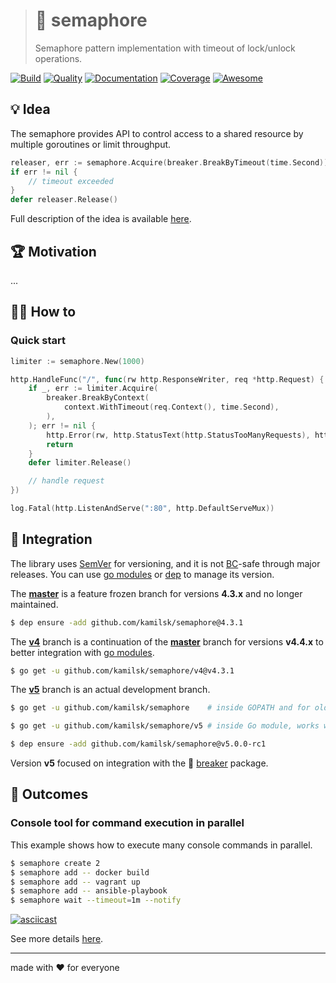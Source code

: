 > # 🚦 semaphore
>
> Semaphore pattern implementation with timeout of lock/unlock operations.

[![Build][icon_build]][page_build]
[![Quality][icon_quality]][page_quality]
[![Documentation][icon_docs]][page_docs]
[![Coverage][icon_coverage]][page_coverage]
[![Awesome][icon_awesome]][page_awesome]

## 💡 Idea

The semaphore provides API to control access to a shared resource by multiple goroutines or limit throughput.

```go
releaser, err := semaphore.Acquire(breaker.BreakByTimeout(time.Second))
if err != nil {
	// timeout exceeded
}
defer releaser.Release()
```

Full description of the idea is available [here][design].

## 🏆 Motivation

...

## 🤼‍♂️ How to

### Quick start

```go
limiter := semaphore.New(1000)

http.HandleFunc("/", func(rw http.ResponseWriter, req *http.Request) {
	if _, err := limiter.Acquire(
		breaker.BreakByContext(
			context.WithTimeout(req.Context(), time.Second),
		),
	); err != nil {
		http.Error(rw, http.StatusText(http.StatusTooManyRequests), http.StatusTooManyRequests)
		return
	}
	defer limiter.Release()

	// handle request
})

log.Fatal(http.ListenAndServe(":80", http.DefaultServeMux))
```

## 🧩 Integration

The library uses [SemVer](https://semver.org) for versioning, and it is not
[BC](https://en.wikipedia.org/wiki/Backward_compatibility)-safe through major releases.
You can use [go modules](https://github.com/golang/go/wiki/Modules) or
[dep](https://golang.github.io/dep/) to manage its version.

The **[master][legacy]** is a feature frozen branch for versions **4.3.x** and no longer maintained.

```bash
$ dep ensure -add github.com/kamilsk/semaphore@4.3.1
```

The **[v4][]** branch is a continuation of the **[master][legacy]** branch for versions **v4.4.x**
to better integration with [go modules](https://github.com/golang/go/wiki/Modules).

```bash
$ go get -u github.com/kamilsk/semaphore/v4@v4.3.1
```

The **[v5][]** branch is an actual development branch.

```bash
$ go get -u github.com/kamilsk/semaphore    # inside GOPATH and for old Go versions

$ go get -u github.com/kamilsk/semaphore/v5 # inside Go module, works well since Go 1.11

$ dep ensure -add github.com/kamilsk/semaphore@v5.0.0-rc1
```

Version **v5** focused on integration with the 🚧 [breaker][] package.

## 🤲 Outcomes

### Console tool for command execution in parallel

This example shows how to execute many console commands in parallel.

```bash
$ semaphore create 2
$ semaphore add -- docker build
$ semaphore add -- vagrant up
$ semaphore add -- ansible-playbook
$ semaphore wait --timeout=1m --notify
```

[![asciicast][cli.preview]][cli.demo]

See more details [here][cli].

---

made with ❤️ for everyone

[icon_awesome]:     https://cdn.rawgit.com/sindresorhus/awesome/d7305f38d29fed78fa85652e3a63e154dd8e8829/media/badge.svg
[icon_build]:       https://travis-ci.org/kamilsk/semaphore.svg?branch=v5
[icon_coverage]:    https://api.codeclimate.com/v1/badges/0261f2170c785702034f/test_coverage
[icon_docs]:        https://godoc.org/github.com/kamilsk/semaphore?status.svg
[icon_quality]:     https://goreportcard.com/badge/github.com/kamilsk/semaphore

[page_awesome]:     https://github.com/avelino/awesome-go#goroutines
[page_build]:       https://travis-ci.org/kamilsk/semaphore
[page_coverage]:    https://codeclimate.com/github/kamilsk/semaphore/test_coverage
[page_docs]:        https://godoc.org/github.com/kamilsk/semaphore
[page_quality]:     https://goreportcard.com/report/github.com/kamilsk/semaphore

[breaker]:          https://github.com/kamilsk/breaker
[cli]:              https://github.com/kamilsk/parallel
[cli.demo]:         https://asciinema.org/a/136111
[cli.preview]:      https://asciinema.org/a/136111.png
[design]:           https://www.notion.so/octolab/semaphore-7d5ebf715d0141d1a8fa045c7966be3b?r=0b753cbf767346f5a6fd51194829a2f3
[egg]:              https://github.com/kamilsk/egg
[promo]:            https://github.com/kamilsk/semaphore

[legacy]:           https://github.com/kamilsk/semaphore/tree/master
[v4]:               https://github.com/kamilsk/semaphore/tree/v4
[v5]:               https://github.com/kamilsk/semaphore/projects/6

[tmp.docs]:         https://nicedoc.io/kamilsk/semaphore?theme=dark
[tmp.history]:      https://github.githistory.xyz/kamilsk/semaphore/blob/v5/README.md
